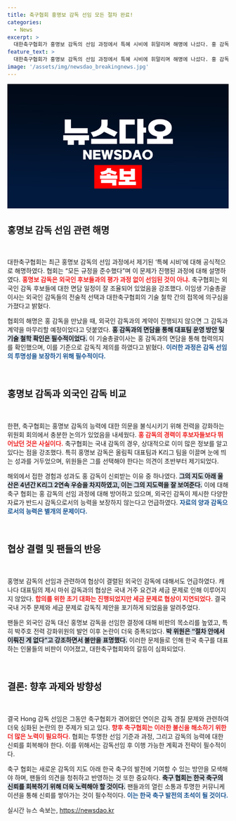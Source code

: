```yaml
---
title: 축구협회 홍명보 감독 선임 모든 절차 완료!
categories:
  - News
excerpt: >
  대한축구협회가 홍명보 감독의 선임 과정에서 특혜 시비에 휘말리며 해명에 나섰다. 홍 감독의 프리패스 논란과 내부 폭로로 협회 신뢰도가 흔들리고 있다. 한국 축구의 미래는 과연? 클릭 유도하는 이 기사를 놓치지 마세요!
feature_text: >
  대한축구협회가 홍명보 감독의 선임 과정에서 특혜 시비에 휘말리며 해명에 나섰다. 홍 감독의 프리패스 논란과 내부 폭로로 협회 신뢰도가 흔들리고 있다. 한국 축구의 미래는 과연? 클릭 유도하는 이 기사를 놓치지 마세요!
image: '/assets/img/newsdao_breakingnews.jpg'
---
```


<p><img src="/assets/img/newsdao_breakingnews.jpg" alt="bookingtag 속보" /></p>

<h2 data-ke-size="size26">홍명보 감독 선임 관련 해명</h2>

<p data-ke-size="size16">&nbsp;</p>

<p>대한축구협회는 최근 홍명보 감독의 선임 과정에서 제기된 ‘특혜 시비’에 대해 공식적으로 해명하였다. 협회는 “모든 규정을 준수했다”며 이 문제가 진행된 과정에 대해 설명하였다. <b><span style="color: #ee2323;">홍명보 감독은 외국인 후보들과의 평가 과정 없이 선임된 것이 아냐.</span></b> 축구협회는 외국인 감독 후보들에 대한 면담 일정이 잘 조율되어 있었음을 강조했다. 이임생 기술총괄이사는 외국인 감독들의 전술적 선택과 대한축구협회의 기술 철학 간의 접목에 의구심을 가졌다고 밝혔다.</p>

<p>협회의 해명은 홍 감독을 만났을 때, 외국인 감독과의 계약이 진행되지 않으면 그 감독과 계약을 마무리할 예정이었다고 덧붙였다. <b><span style="background-color: #21538527;">홍 감독과의 면담을 통해 대표팀 운영 방안 및 기술 철학 확인은 필수적이었다.</span></b> 이 기술총괄이사는 홍 감독과의 면담을 통해 협력의지를 확인했으며, 이를 기준으로 감독직 제의를 하였다고 밝혔다. <b><span style="color: #1a5490;">이러한 과정은 감독 선임의 투명성을 보장하기 위해 필수적이다.</span></b></p>

<p data-ke-size="size16">&nbsp;</p>

<h2 data-ke-size="size26">홍명보 감독과 외국인 감독 비교</h2>

<p data-ke-size="size16">&nbsp;</p>

<p>한편, 축구협회는 홍명보 감독의 능력에 대한 의문을 불식시키기 위해 전력을 강화하는 위원회 회의에서 충분한 논의가 있었음을 내세웠다. <b><span style="color: #ee2323;">홍 감독의 경력이 후보자들보다 뛰어났던 것은 사실이다.</span></b> 축구협회는 국내 감독의 경우, 상대적으로 이미 많은 정보를 알고 있다는 점을 강조했다. 특히 홍명보 감독은 올림픽 대표팀과 K리그 팀을 이끌며 눈에 띄는 성과를 거두었으며, 위원들은 그를 선택해야 한다는 의견이 초반부터 제기되었다.</p>

<p>해외에서 접한 경험과 성과도 홍 감독이 신뢰받는 이유 중 하나였다. <b><span style="background-color: #21538527;">그의 지도 아래 울산은 4년간 K리그 2연속 우승을 차지하였고, 이는 그의 지도력을 잘 보여준다.</span></b> 이에 대해 축구 협회는 홍 감독의 선임 과정에 대해 방어하고 있으며, 외국인 감독이 제시한 다양한 자료가 반드시 감독으로서의 능력을 보장하지 않는다고 언급하였다. <b><span style="color: #1a5490;">자료의 양과 감독으로서의 능력은 별개의 문제이다.</span></b></p>

<p data-ke-size="size16">&nbsp;</p>

<h2 data-ke-size="size26">협상 결렬 및 팬들의 반응</h2>

<p data-ke-size="size16">&nbsp;</p>

<p>홍명보 감독의 선임과 관련하여 협상이 결렬된 외국인 감독에 대해서도 언급하였다. 캐나다 대표팀의 제시 마쉬 감독과의 협상은 국내 거주 요건과 세금 문제로 인해 이루어지지 않았다. <b><span style="color: #ee2323;">합의를 위한 초기 대화는 진행되었지만 세금 문제로 협상이 지연되었다.</span></b> 결국 국내 거주 문제와 세금 문제로 감독직 제안을 포기하게 되었음을 알려주었다.</p>

<p>팬들은 외국인 감독 대신 홍명보 감독을 선임한 결정에 대해 비판의 목소리를 높였고, 특히 박주호 전력 강화위원의 발언 이후 논란이 더욱 증폭되었다. <b><span style="background-color: #21538527;">박 위원은 “절차 안에서 이뤄진 게 없다”고 강조하면서 불만을 표명했다.</span></b> 이러한 문제들로 인해 한국 축구를 대표하는 인물들의 비판이 이어졌고, 대한축구협회와의 갈등이 심화되었다.</p>

<p data-ke-size="size16">&nbsp;</p>

<h2 data-ke-size="size26">결론: 향후 과제와 방향성</h2>

<p data-ke-size="size16">&nbsp;</p>

<p>결국 Hong 감독 선임은 그동안 축구협회가 겪어왔던 연이은 감독 경질 문제와 관련하여 더욱 심화된 논란의 한 주제가 되고 있다. <b><span style="color: #ee2323;">향후 축구협회는 이러한 불신을 해소하기 위한 더 많은 노력이 필요하다.</span></b> 협회는 투명한 선임 기준과 과정, 그리고 감독의 능력에 대한 신뢰를 회복해야 한다. 이를 위해서는 감독선임 후 이행 가능한 계획과 전략이 필수적이다.</p>

<p>축구 협회는 새로운 감독의 지도 아래 한국 축구의 발전에 기여할 수 있는 방안을 모색해야 하며, 팬들의 의견을 청취하고 반영하는 것 또한 중요하다. <b><span style="background-color: #21538527;">축구 협회는 한국 축구의 신뢰를 회복하기 위해 더욱 노력해야 할 것이다.</span></b> 팬들과의 열린 소통과 투명한 커뮤니케이션을 통해 신뢰를 쌓아가는 것이 필수적이다. <b><span style="color: #1a5490;">이는 한국 축구 발전의 초석이 될 것이다.</span></b></p>
실시간 뉴스 속보는, <a href="https://newsdao.kr" rel="dofollow">https://newsdao.kr</a>


